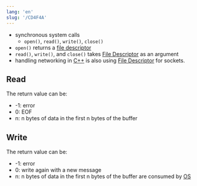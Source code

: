 ```yaml
---
lang: 'en'
slug: '/CD4F4A'
---
```


- synchronous system calls
  - `open()`, `read()`, `write()`, `close()`
- `open()` returns a [file descriptor](./../.././docs/pages/File%20Descriptor.md)
- `read()`, `write()`, and `close()` takes [File Descriptor](./../.././docs/pages/File%20Descriptor.md) as an argument
- handling networking in [C++](./../.././docs/pages/C%2B%2B.md) is also using [File Descriptor](./../.././docs/pages/File%20Descriptor.md) for sockets.

## Read

The return value can be:

- -1: error
- 0: EOF
- n: n bytes of data in the first n bytes of the buffer

## Write

The return value can be:

- -1: error
- 0: write again with a new message
- n: n bytes of data in the first n bytes of the buffer are consumed by [OS](./../.././docs/pages/OS.md)

<head>
  <html lang="en-US"/>
</head>
